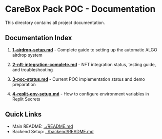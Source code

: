 # CareBox Pack POC - Documentation

This directory contains all project documentation.

## Documentation Index

1. **[1-airdrop-setup.md](1-airdrop-setup.md)** - Complete guide to setting up the automatic ALGO airdrop system

2. **[2-nft-integration-complete.md](2-nft-integration-complete.md)** - NFT integration status, testing guide, and troubleshooting

3. **[3-poc-status.md](3-poc-status.md)** - Current POC implementation status and demo preparation

4. **[4-replit-env-setup.md](4-replit-env-setup.md)** - How to configure environment variables in Replit Secrets

## Quick Links

- Main README: [../README.md](../README.md)
- Backend Setup: [../backend/README.md](../backend/README.md)
